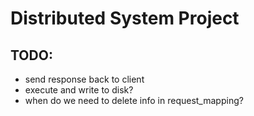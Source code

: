 # Distributed System Project
## TODO:
- send response back to client
- execute and write to disk?
- when do we need to delete info in request_mapping?
